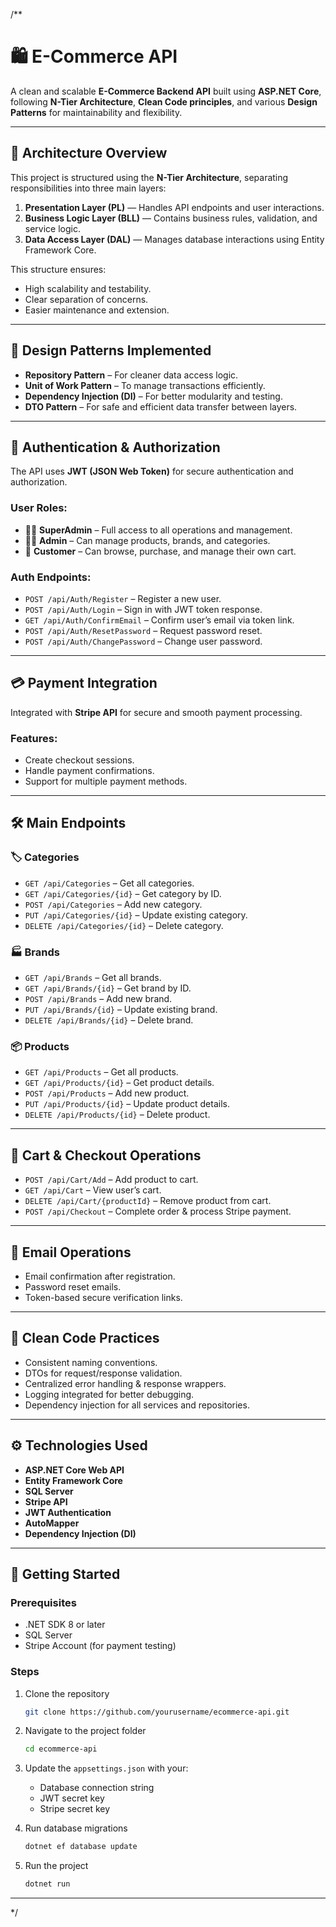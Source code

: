 /**

# 🛍️ E-Commerce API

A clean and scalable **E-Commerce Backend API** built using **ASP.NET Core**, following **N-Tier Architecture**, **Clean Code principles**, and various **Design Patterns** for maintainability and flexibility.

---

## 🧩 Architecture Overview

This project is structured using the **N-Tier Architecture**, separating responsibilities into three main layers:

1. **Presentation Layer (PL)** — Handles API endpoints and user interactions.
2. **Business Logic Layer (BLL)** — Contains business rules, validation, and service logic.
3. **Data Access Layer (DAL)** — Manages database interactions using Entity Framework Core.

This structure ensures:

* High scalability and testability.
* Clear separation of concerns.
* Easier maintenance and extension.

---

## 🧠 Design Patterns Implemented

* **Repository Pattern** – For cleaner data access logic.
* **Unit of Work Pattern** – To manage transactions efficiently.
* **Dependency Injection (DI)** – For better modularity and testing.
* **DTO Pattern** – For safe and efficient data transfer between layers.

---

## 🔐 Authentication & Authorization

The API uses **JWT (JSON Web Token)** for secure authentication and authorization.

### User Roles:

* 🧑‍💼 **SuperAdmin** – Full access to all operations and management.
* 👨‍💻 **Admin** – Can manage products, brands, and categories.
* 🛒 **Customer** – Can browse, purchase, and manage their own cart.

### Auth Endpoints:

* `POST /api/Auth/Register` – Register a new user.
* `POST /api/Auth/Login` – Sign in with JWT token response.
* `GET /api/Auth/ConfirmEmail` – Confirm user’s email via token link.
* `POST /api/Auth/ResetPassword` – Request password reset.
* `POST /api/Auth/ChangePassword` – Change user password.

---

## 💳 Payment Integration

Integrated with **Stripe API** for secure and smooth payment processing.

### Features:

* Create checkout sessions.
* Handle payment confirmations.
* Support for multiple payment methods.

---

## 🛠️ Main Endpoints

### 🏷️ Categories

* `GET /api/Categories` – Get all categories.
* `GET /api/Categories/{id}` – Get category by ID.
* `POST /api/Categories` – Add new category.
* `PUT /api/Categories/{id}` – Update existing category.
* `DELETE /api/Categories/{id}` – Delete category.

### 🏭 Brands

* `GET /api/Brands` – Get all brands.
* `GET /api/Brands/{id}` – Get brand by ID.
* `POST /api/Brands` – Add new brand.
* `PUT /api/Brands/{id}` – Update existing brand.
* `DELETE /api/Brands/{id}` – Delete brand.

### 📦 Products

* `GET /api/Products` – Get all products.
* `GET /api/Products/{id}` – Get product details.
* `POST /api/Products` – Add new product.
* `PUT /api/Products/{id}` – Update product details.
* `DELETE /api/Products/{id}` – Delete product.

---

## 🛒 Cart & Checkout Operations

* `POST /api/Cart/Add` – Add product to cart.
* `GET /api/Cart` – View user’s cart.
* `DELETE /api/Cart/{productId}` – Remove product from cart.
* `POST /api/Checkout` – Complete order & process Stripe payment.

---

## 📧 Email Operations

* Email confirmation after registration.
* Password reset emails.
* Token-based secure verification links.

---

## 🧹 Clean Code Practices

* Consistent naming conventions.
* DTOs for request/response validation.
* Centralized error handling & response wrappers.
* Logging integrated for better debugging.
* Dependency injection for all services and repositories.

---

## ⚙️ Technologies Used

* **ASP.NET Core Web API**
* **Entity Framework Core**
* **SQL Server**
* **Stripe API**
* **JWT Authentication**
* **AutoMapper**
* **Dependency Injection (DI)**

---

## 🚀 Getting Started

### Prerequisites

* .NET SDK 8 or later
* SQL Server
* Stripe Account (for payment testing)

### Steps

1. Clone the repository

   ```bash
   git clone https://github.com/yourusername/ecommerce-api.git
   ```
2. Navigate to the project folder

   ```bash
   cd ecommerce-api
   ```
3. Update the `appsettings.json` with your:

   * Database connection string
   * JWT secret key
   * Stripe secret key
4. Run database migrations

   ```bash
   dotnet ef database update
   ```
5. Run the project

   ```bash
   dotnet run
   ```

---
*/
